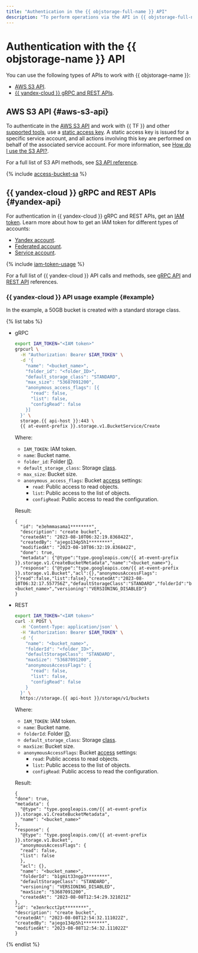 ```yaml
---
title: "Authentication in the {{ objstorage-full-name }} API"
description: "To perform operations via the API in {{ objstorage-full-name }}, a scalable data storage, get an IAM token for your account."
---
```


# Authentication with the {{ objstorage-name }} API

You can use the following types of APIs to work with {{ objstorage-name }}:

* [AWS S3 API](#aws-s3-api).
* [{{ yandex-cloud }} gRPC and REST APIs](#yandex-api).

## AWS S3 API {#aws-s3-api}

To authenticate in the [AWS S3 API](../s3/api-ref/) and work with {{ TF }} and other [supported tools](../tools/), use a [static access key](../../iam/concepts/authorization/access-key.md). A static access key is issued for a specific service account, and all actions involving this key are performed on behalf of the associated service account. For more information, see [How do I use the S3 API?](../../storage/s3/).

For a full list of S3 API methods, see [S3 API reference](../s3/api-ref/).

{% include [access-bucket-sa](../../_includes/storage/access-bucket-sa.md) %}

## {{ yandex-cloud }} gRPC and REST APIs {#yandex-api}


For authentication in {{ yandex-cloud }} gRPC and REST APIs, get an [IAM token](../../iam/concepts/authorization/iam-token.md). Learn more about how to get an IAM token for different types of accounts:

* [Yandex account](../../iam/operations/iam-token/create.md).
* [Federated account](../../iam/operations/iam-token/create-for-federation.md).
* [Service account](../../iam/operations/iam-token/create-for-sa.md).

{% include [iam-token-usage](../../_includes/iam-token-usage.md) %}


For a full list of {{ yandex-cloud }} API calls and methods, see [gRPC API](../api-ref/grpc/) and [REST API](../api-ref/) references.


### {{ yandex-cloud }} API usage example {#example}

In the example, a 50GB bucket is created with a standard storage class.

{% list tabs %}

- gRPC

  ```bash
  export IAM_TOKEN="<IAM token>"
  grpcurl \
    -H "Authorization: Bearer $IAM_TOKEN" \
    -d '{
      "name": "<bucket_name>",
      "folder_id": "<folder_ID>",
      "default_storage_class": "STANDARD",
      "max_size": "53687091200",
      "anonymous_access_flags": [{
        "read": false,
        "list": false,
        "configRead": false
      }]
    }' \
    storage.{{ api-host }}:443 \
    {{ at-event-prefix }}.storage.v1.BucketService/Create
  ```

  Where:

  * `IAM_TOKEN`: IAM token.
  * `name`: Bucket name.
  * `folder_id`: Folder [ID](../../resource-manager/operations/folder/get-id.md).
  * `default_storage_class`: Storage [class](../../storage/concepts/storage-class.md).
  * `max_size`: Bucket size.
  * `anonymous_access_flags`: Bucket [access](../..//storage/concepts/bucket.md#bucket-access) settings:
    * `read`: Public access to read objects.
    * `list`: Public access to the list of objects.
    * `configRead`: Public access to read the configuration.

  Result:

  ```text
  {
    "id": "e3ehmmasama1********",
    "description": "create bucket",
    "createdAt": "2023-08-10T06:32:19.836842Z",
    "createdBy": "ajego134p5h1********",
    "modifiedAt": "2023-08-10T06:32:19.836842Z",
    "done": true,
    "metadata": {"@type":"type.googleapis.com/{{ at-event-prefix }}.storage.v1.CreateBucketMetadata","name":"<bucket_name>"},
    "response": {"@type":"type.googleapis.com/{{ at-event-prefix }}.storage.v1.Bucket","acl":{},"anonymousAccessFlags":{"read":false,"list":false},"createdAt":"2023-08-10T06:32:17.557756Z","defaultStorageClass":"STANDARD","folderId":"b1gmit33ngp3********","maxSize":"53687091200","name":"<bucket_name>","versioning":"VERSIONING_DISABLED"}
  }
  ```

- REST

  ```bash
  export IAM_TOKEN="<IAM token>"
  curl -X POST \
    -H 'Content-Type: application/json' \
    -H "Authorization: Bearer $IAM_TOKEN" \
    -d '{
      "name": "<bucket_name>",
      "folderId": "<folder_ID>",
      "defaultStorageClass": "STANDARD",
      "maxSize": "53687091200",
      "anonymousAccessFlags": {
        "read": false,
        "list": false,
        "configRead": false
      }
    }' \
    https://storage.{{ api-host }}/storage/v1/buckets
  ```

  Where:

  * `IAM_TOKEN`: IAM token.
  * `name`: Bucket name.
  * `folderId`: Folder [ID](../../resource-manager/operations/folder/get-id.md).
  * `default_storage_class`: Storage [class](../../storage/concepts/storage-class.md).
  * `maxSize`: Bucket size.
  * `anonymousAccessFlags`: Bucket [access](../..//storage/concepts/bucket.md#bucket-access) settings:
     * `read`: Public access to read objects.
     * `list`: Public access to the list of objects.
     * `configRead`: Public access to read the configuration.

  Result:

  ```text
  {
  "done": true,
  "metadata": {
    "@type": "type.googleapis.com/{{ at-event-prefix }}.storage.v1.CreateBucketMetadata",
    "name": "<bucket_name>"
  },
  "response": {
    "@type": "type.googleapis.com/{{ at-event-prefix }}.storage.v1.Bucket",
    "anonymousAccessFlags": {
    "read": false,
    "list": false
    },
    "acl": {},
    "name": "<bucket_name>",
    "folderId": "b1gmit33ngp3********",
    "defaultStorageClass": "STANDARD",
    "versioning": "VERSIONING_DISABLED",
    "maxSize": "53687091200",
    "createdAt": "2023-08-08T12:54:29.321021Z"
  },
  "id": "e3enrkcct2pt********",
  "description": "create bucket",
  "createdAt": "2023-08-08T12:54:32.111022Z",
  "createdBy": "ajego134p5h1********",
  "modifiedAt": "2023-08-08T12:54:32.111022Z"
  }
  ```

{% endlist %}
